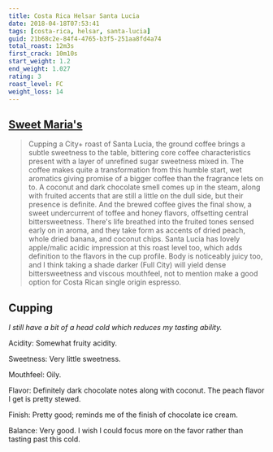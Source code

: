 ```yaml
---
title: Costa Rica Helsar Santa Lucia
date: 2018-04-18T07:53:41
tags: [costa-rica, helsar, santa-lucia]
guid: 21b68c2e-84f4-4765-b3f5-251aa8fd4a74
total_roast: 12m3s
first_crack: 10m10s
start_weight: 1.2
end_weight: 1.027
rating: 3
roast_level: FC
weight_loss: 14
---
```


## [Sweet Maria's][sm]

[sm]: https://web.archive.org/web/20180304214338/https://www.sweetmarias.com/product/costa-rica-helsar-santa-lucia

> Cupping a City+ roast of Santa Lucia, the ground coffee brings a subtle
> sweetness to the table, bittering core coffee characteristics present with a
> layer of unrefined sugar sweetness mixed in. The coffee makes quite a
> transformation from this humble start, wet aromatics giving promise of a
> bigger coffee than the fragrance lets on to. A coconut and dark chocolate
> smell comes up in the steam, along with fruited accents that are still a
> little on the dull side, but their presence is definite. And the brewed coffee
> gives the final show, a sweet undercurrent of toffee and honey flavors,
> offsetting central bittersweetness. There's life breathed into the fruited
> tones sensed early on in aroma, and they take form as accents of dried peach,
> whole dried banana, and coconut chips. Santa Lucia has lovely apple/malic
> acidic impression at this roast level too, which adds definition to the
> flavors in the cup profile. Body is noticeably juicy too, and I think taking a
> shade darker (Full City) will yield dense bittersweetness and viscous
> mouthfeel, not to mention make a good option for Costa Rican single origin
> espresso. 

## Cupping

*I still have a bit of a head cold which reduces my tasting ability.*

Acidity: Somewhat fruity acidity.

Sweetness: Very little sweetness.

Mouthfeel: Oily.

Flavor: Definitely dark chocolate notes along with coconut.  The peach flavor I
get is pretty stewed.

Finish: Pretty good; reminds me of the finish of chocolate ice cream.

Balance: Very good.  I wish I could focus more on the favor rather than tasting
past this cold.
